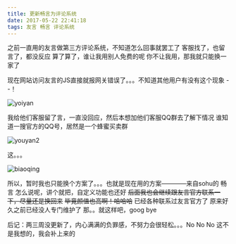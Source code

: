 ```yaml
---
title: 更新畅言为评论系统
date: 2017-05-22 22:41:18
tags: 友言 畅言 评论系统
---
```


之前一直用的友言做第三方评论系统，不知道怎么回事就罢工了
客服找了，也留言了，都没反应
算了算了，谁让我用别人免费的呢
你不让我用，那我就只能换一家了

现在网站访问友言的JS直接就报网关错误了。。。不知道其他用户有没有这个现象 --！

![yoiyan](http://img.wqzhang.top/youyan1.jpg)

<!--more-->

我给他们客服留了言，一直没回应，然后本想加他们客服QQ群去了解下情况
谁知道一搜官方的QQ号，居然是一个蜂蜜买卖群

![youyan2](http://img.wqzhang.top/youyan22.jpg)

这。。。

![biaoqing](http://img.wqzhang.top/wulianku.jpg)


所以，暂时我也只能换个方案了。。。也就是现在用的方案————来自sohu的 畅言
怎么说呢，讲个就把，自定义功能也还好
~~后面我也会继续跟友言官方联系一下，尽量还是换回来~~
~~毕竟颜值也高啊！哈哈哈~~
已经各种联系过友言官方了
原来好久之前已经没人专门维护了
那。。就这样吧，goog bye


后记：两三周没更新了，内心满满的负罪感，不努力会很轻松。。。No No No
这不是我想的，我会补上来的